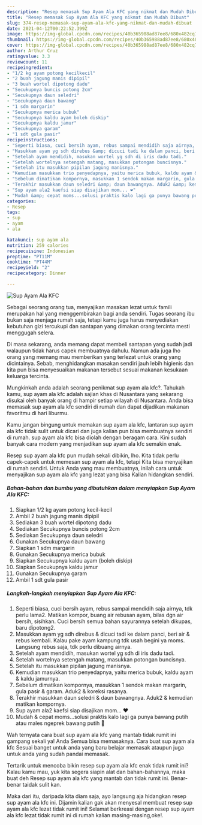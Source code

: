 ```yaml
---
description: "Resep memasak Sup Ayam Ala KFC yang nikmat dan Mudah Dibuat"
title: "Resep memasak Sup Ayam Ala KFC yang nikmat dan Mudah Dibuat"
slug: 374-resep-memasak-sup-ayam-ala-kfc-yang-nikmat-dan-mudah-dibuat
date: 2021-04-12T00:22:52.399Z
image: https://img-global.cpcdn.com/recipes/40b365988ad87ee8/680x482cq70/sup-ayam-ala-kfc-foto-resep-utama.jpg
thumbnail: https://img-global.cpcdn.com/recipes/40b365988ad87ee8/680x482cq70/sup-ayam-ala-kfc-foto-resep-utama.jpg
cover: https://img-global.cpcdn.com/recipes/40b365988ad87ee8/680x482cq70/sup-ayam-ala-kfc-foto-resep-utama.jpg
author: Arthur Cruz
ratingvalue: 3.3
reviewcount: 11
recipeingredient:
- "1/2 kg ayam potong kecilkecil"
- "2 buah jagung manis dipipil"
- "3 buah wortel dipotong dadu"
- "Secukupnya buncis potong 2cm"
- "Secukupnya daun seledri"
- "Secukupnya daun bawang"
- "1 sdm margarin"
- "Secukupnya merica bubuk"
- "Secukupnya kaldu ayam boleh diskip"
- "Secukupnya kaldu jamur"
- "Secukupnya garam"
- "1 sdt gula pasir"
recipeinstructions:
- "Seperti biasa, cuci bersih ayam, rebus sampai mendidih saja airnya, tdk perlu lama2. Matikan kompor, buang air rebusan ayam, bilas dgn air bersih, sisihkan. Cuci bersih semua bahan sayurannya setelah dikupas, baru dipotong2."
- "Masukkan ayam yg sdh direbus &amp; dicuci tadi ke dalam panci, beri air &amp; rebus kembali. Kalau pake ayam kampung tdk usah begini ya moms. Langsung rebus saja, tdk perlu dibuang airnya."
- "Setelah ayam mendidih, masukan wortel yg sdh di iris dadu tadi."
- "Setelah wortelnya setengah matang, masukkan potongan buncisnya."
- "Setelah itu masukkan pipilan jagung manisnya."
- "Kemudian masukkan trio penyedapnya, yaitu merica bubuk, kaldu ayam &amp; kaldu jamurnya."
- "Sebelum dimatikan kompornya, masukkan 1 sendok makan margarin, gula pasir &amp; garam. Aduk2 &amp; koreksi rasanya."
- "Terakhir masukkan daun seledri &amp; daun bawangnya. Aduk2 &amp; kemudian matikan kompornya."
- "Sup ayam ala2 kaefsi siap disajikan mom... ❤️"
- "Mudah &amp; cepat moms...solusi praktis kalo lagi ga punya bawang putih atau males ngeprek bawang putih 🤭"
categories:
- Resep
tags:
- sup
- ayam
- ala

katakunci: sup ayam ala 
nutrition: 259 calories
recipecuisine: Indonesian
preptime: "PT11M"
cooktime: "PT44M"
recipeyield: "2"
recipecategory: Dinner

---
```



![Sup Ayam Ala KFC](https://img-global.cpcdn.com/recipes/40b365988ad87ee8/680x482cq70/sup-ayam-ala-kfc-foto-resep-utama.jpg)

Sebagai seorang orang tua, menyajikan masakan lezat untuk famili merupakan hal yang menggembirakan bagi anda sendiri. Tugas seorang ibu bukan saja menjaga rumah saja, tetapi kamu juga harus menyediakan kebutuhan gizi tercukupi dan santapan yang dimakan orang tercinta mesti menggugah selera.

Di masa  sekarang, anda memang dapat membeli santapan yang sudah jadi walaupun tidak harus capek membuatnya dahulu. Namun ada juga lho orang yang memang mau memberikan yang terlezat untuk orang yang dicintainya. Sebab, menghidangkan masakan sendiri jauh lebih higienis dan kita pun bisa menyesuaikan makanan tersebut sesuai makanan kesukaan keluarga tercinta. 



Mungkinkah anda adalah seorang penikmat sup ayam ala kfc?. Tahukah kamu, sup ayam ala kfc adalah sajian khas di Nusantara yang sekarang disukai oleh banyak orang di hampir setiap wilayah di Nusantara. Anda bisa memasak sup ayam ala kfc sendiri di rumah dan dapat dijadikan makanan favoritmu di hari liburmu.

Kamu jangan bingung untuk memakan sup ayam ala kfc, lantaran sup ayam ala kfc tidak sulit untuk dicari dan juga kalian pun bisa membuatnya sendiri di rumah. sup ayam ala kfc bisa diolah dengan beragam cara. Kini sudah banyak cara modern yang menjadikan sup ayam ala kfc semakin enak.

Resep sup ayam ala kfc pun mudah sekali dibikin, lho. Kita tidak perlu capek-capek untuk memesan sup ayam ala kfc, tetapi Kita bisa menyajikan di rumah sendiri. Untuk Anda yang mau membuatnya, inilah cara untuk menyajikan sup ayam ala kfc yang lezat yang bisa Kalian hidangkan sendiri.

<!--inarticleads1-->

##### Bahan-bahan dan bumbu yang dibutuhkan dalam menyiapkan Sup Ayam Ala KFC:

1. Siapkan 1/2 kg ayam potong kecil-kecil
1. Ambil 2 buah jagung manis dipipil
1. Sediakan 3 buah wortel dipotong dadu
1. Sediakan Secukupnya buncis potong 2cm
1. Sediakan Secukupnya daun seledri
1. Gunakan Secukupnya daun bawang
1. Siapkan 1 sdm margarin
1. Gunakan Secukupnya merica bubuk
1. Siapkan Secukupnya kaldu ayam (boleh diskip)
1. Siapkan Secukupnya kaldu jamur
1. Gunakan Secukupnya garam
1. Ambil 1 sdt gula pasir




<!--inarticleads2-->

##### Langkah-langkah menyiapkan Sup Ayam Ala KFC:

1. Seperti biasa, cuci bersih ayam, rebus sampai mendidih saja airnya, tdk perlu lama2. Matikan kompor, buang air rebusan ayam, bilas dgn air bersih, sisihkan. Cuci bersih semua bahan sayurannya setelah dikupas, baru dipotong2.
1. Masukkan ayam yg sdh direbus &amp; dicuci tadi ke dalam panci, beri air &amp; rebus kembali. Kalau pake ayam kampung tdk usah begini ya moms. Langsung rebus saja, tdk perlu dibuang airnya.
1. Setelah ayam mendidih, masukan wortel yg sdh di iris dadu tadi.
1. Setelah wortelnya setengah matang, masukkan potongan buncisnya.
1. Setelah itu masukkan pipilan jagung manisnya.
1. Kemudian masukkan trio penyedapnya, yaitu merica bubuk, kaldu ayam &amp; kaldu jamurnya.
1. Sebelum dimatikan kompornya, masukkan 1 sendok makan margarin, gula pasir &amp; garam. Aduk2 &amp; koreksi rasanya.
1. Terakhir masukkan daun seledri &amp; daun bawangnya. Aduk2 &amp; kemudian matikan kompornya.
1. Sup ayam ala2 kaefsi siap disajikan mom... ❤️
1. Mudah &amp; cepat moms...solusi praktis kalo lagi ga punya bawang putih atau males ngeprek bawang putih 🤭




Wah ternyata cara buat sup ayam ala kfc yang mantab tidak rumit ini gampang sekali ya! Anda Semua bisa memasaknya. Cara buat sup ayam ala kfc Sesuai banget untuk anda yang baru belajar memasak ataupun juga untuk anda yang sudah pandai memasak.

Tertarik untuk mencoba bikin resep sup ayam ala kfc enak tidak rumit ini? Kalau kamu mau, yuk kita segera siapin alat dan bahan-bahannya, maka buat deh Resep sup ayam ala kfc yang mantab dan tidak rumit ini. Benar-benar taidak sulit kan. 

Maka dari itu, daripada kita diam saja, ayo langsung aja hidangkan resep sup ayam ala kfc ini. Dijamin kalian gak akan menyesal membuat resep sup ayam ala kfc lezat tidak rumit ini! Selamat berkreasi dengan resep sup ayam ala kfc lezat tidak rumit ini di rumah kalian masing-masing,oke!.

